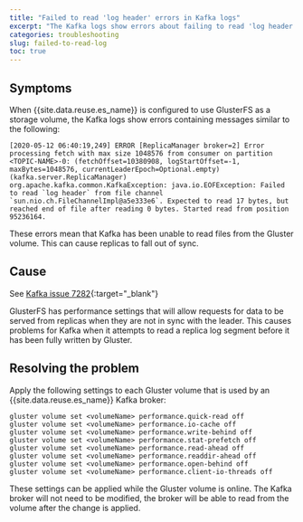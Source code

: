 ```yaml
---
title: "Failed to read 'log header' errors in Kafka logs"
excerpt: "The Kafka logs show errors about failing to read 'log header' and about replicas potentially falling out of sync."
categories: troubleshooting
slug: failed-to-read-log
toc: true
---
```


## Symptoms

When {{site.data.reuse.es_name}} is configured to use GlusterFS as a storage volume, the Kafka logs show errors containing messages similar to the following:

```
[2020-05-12 06:40:19,249] ERROR [ReplicaManager broker=2] Error processing fetch with max size 1048576 from consumer on partition <TOPIC-NAME>-0: (fetchOffset=10380908, logStartOffset=-1, maxBytes=1048576, currentLeaderEpoch=Optional.empty) (kafka.server.ReplicaManager)
org.apache.kafka.common.KafkaException: java.io.EOFException: Failed to read `log header` from file channel `sun.nio.ch.FileChannelImpl@a5e333e6`. Expected to read 17 bytes, but reached end of file after reading 0 bytes. Started read from position 95236164.
```

These errors mean that Kafka has been unable to read files from the Gluster volume. This can cause replicas to fall out of sync.

## Cause

See [Kafka issue 7282](https://issues.apache.org/jira/browse/KAFKA-7282){:target="_blank"}

GlusterFS has performance settings that will allow requests for data to be served from replicas when they are not in sync with the leader. This causes problems for Kafka when it attempts to read a replica log segment before it has been fully written by Gluster.

## Resolving the problem

Apply the following settings to each Gluster volume that is used by an {{site.data.reuse.es_name}} Kafka broker:

```
gluster volume set <volumeName> performance.quick-read off
gluster volume set <volumeName> performance.io-cache off
gluster volume set <volumeName> performance.write-behind off
gluster volume set <volumeName> performance.stat-prefetch off
gluster volume set <volumeName> performance.read-ahead off
gluster volume set <volumeName> performance.readdir-ahead off
gluster volume set <volumeName> performance.open-behind off
gluster volume set <volumeName> performance.client-io-threads off
```

These settings can be applied while the Gluster volume is online. The Kafka broker will not need to be modified, the broker will be able to read from the volume after the change is applied.
